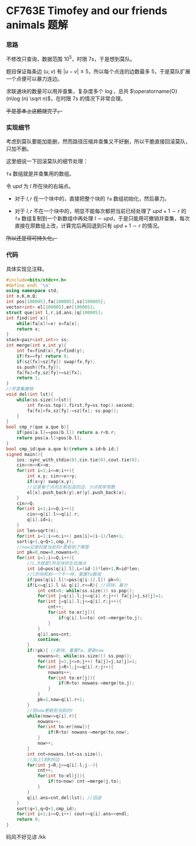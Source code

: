 # CF763E Timofey and our friends animals 题解

### 思路

不修改只查询，数据范围 $10^5$，时限 $7s$，于是想到莫队。

题目保证每条边 $(u,v)$ 有 $\left |u-v  \right | \le5$，所以每个点连的边数最多 $5$，于是莫队扩展一个点便可以暴力连边。

求联通块的数量可以用并查集，复杂度多个 $\log$，总共 $\operatorname{O}(n\log (n) \sqrt n)$，在时限 $7s$ 的情况下非常合理。

~~于是基本上这题就完了。~~

### 实现细节

考虑到莫队要能加能删，然而路径压缩并查集又不好删，所以干脆直接回滚莫队，只加不删。

这里细说一下回滚莫队的细节处理：

`fa` 数组就是并查集用的数组。

令 $upd$ 为 $l$ 所在块的右端点。

- 对于 $l,r$ 在一个块中的，直接把整个块的 `fa` 数组初始化，然后暴力。

- 对于 $l,r$ 不在一个块中的，明显不能每次都把当前已经处理了 $upd+1 \sim r$ 的 `fa` 数组复制到一个新数组中再处理 $l\sim upd$，于是只能用可撤销并查集，每次直接在原数组上改，计算完后再回退到只有 $upd+1\sim r$ 的情况。

~~所以还是得可持久化。~~

### 代码

具体实现见注释。

```cpp
#include<bits/stdc++.h>
#define endl '\n'
using namespace std;
int n,K,m,Q;
int pos[100005],fa[100005],sz[100005];
vector<int> el[100005],er[100005];
struct que{int l,r,id,ans;}q[100005];
int find(int x){
	while(fa[x]!=x) x=fa[x];
	return x;
}
stack<pair<int,int>> ss;
int merge(int x,int y){
	int fx=find(x),fy=find(y);
	if(fx==fy) return 0;
	if(sz[fx]>sz[fy]) swap(fx,fy);
	ss.push({fx,fy});
	fa[fx]=fy,sz[fy]+=sz[fx];
	return 1;
}
//并查集撤销
void del(int lst){
	while(ss.size()>lst){
		int fx=ss.top().first,fy=ss.top().second;
		fa[fx]=fx,sz[fy]-=sz[fx]; ss.pop();
	}
}
bool cmp_r(que a,que b){
	if(pos[a.l]==pos[b.l]) return a.r<b.r;
	return pos[a.l]<pos[b.l];
}
bool cmp_id(que a,que b){return a.id<b.id;}
signed main(){
	ios::sync_with_stdio(0),cin.tie(0),cout.tie(0);
	cin>>n>>K>>m;
	for(int i=1;i<=m;i++){
		int x,y; cin>>x>>y;
		if(x>y) swap(x,y);
		//记录每个点向左和右连的边，少点枚举常数 
		el[x].push_back(y),er[y].push_back(x);
	}
	cin>>Q;
	for(int i=1;i<=Q;i++){
		cin>>q[i].l>>q[i].r;
		q[i].id=i;
	}
	int len=sqrt(n);
	for(int i=1;i<=n;i++) pos[i]=(i-1)/len+1;
	sort(q+1,q+Q+1,cmp_r);
	//now记录的是当前将r更新到了哪里 
	int pk=0,now=0,nowans=0;
	for(int i=1;i<=Q;i++){
		//L,R就是l所在块的左右端点 
		int id=pos[q[i].l],L=(id-1)*len+1,R=id*len;
		//l的块和前一个不一样，重置fa数组 
		if(pos[q[i].l]!=pos[q[i-1].l]) pk=0;
		if(L<=q[i].l && q[i].r<=R){ //同块，暴力 
			int cnt=0; while(ss.size()) ss.pop();
			for(int j=q[i].l;j<=q[i].r;j++) fa[j]=j,sz[j]=1;
			for(int j=q[i].l;j<=q[i].r;j++){
				cnt++;
				for(int to:er[j]){
					if(q[i].l<=to) cnt-=merge(to,j);
				}
			}
			q[i].ans=cnt;
			continue;
		}
		if(!pk){ //新块，重置fa，更新now 
			nowans=0; while(ss.size()) ss.pop();
			for(int j=1;j<=n;j++) fa[j]=j,sz[j]=1;
			for(int j=R+1;j<=q[i].r;j++){
				nowans++;
				for(int to:er[j]){
					if(R<to) nowans-=merge(to,j);
				}
			}
			pk=1,now=q[i].r+1;
		}
		//将now更新到当前的r 
		while(now<=q[i].r){
			nowans++;
			for(int to:er[now]){
				if(R<to) nowans-=merge(to,now);
			}
			now++;
		}
		int cnt=nowans,lst=ss.size();
		//加上l到R的边 
		for(int j=R;j>=q[i].l;j--){
			cnt++;
			for(int to:el[j]){
				if(to<now) cnt-=merge(j,to);
			}
		}
		q[i].ans=cnt,del(lst); //回退 
	}
	sort(q+1,q+Q+1,cmp_id);
	for(int i=1;i<=Q;i++) cout<<q[i].ans<<endl;
	return 0;
}
```

码风不好见谅 /kk
